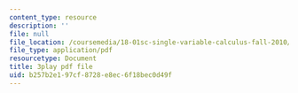 ```yaml
---
content_type: resource
description: ''
file: null
file_location: /coursemedia/18-01sc-single-variable-calculus-fall-2010/b257b2e197cf8728e8ec6f18bec0d49f_5q_3FDOkVRQ.pdf
file_type: application/pdf
resourcetype: Document
title: 3play pdf file
uid: b257b2e1-97cf-8728-e8ec-6f18bec0d49f
---
```

